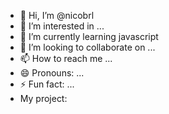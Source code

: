 - 👋 Hi, I’m @nicobrl
- 👀 I’m interested in ...
- 🌱 I’m currently learning javascript
- 💞️ I’m looking to collaborate on ...
- 📫 How to reach me ...
- 😄 Pronouns: ...
- ⚡ Fun fact: ...
- My project:

<!---
nicobrl/nicobrl is a ✨ special ✨ repository because its `README.md` (this file) appears on your GitHub profile.
You can click the Preview link to take a look at your changes.
--->
